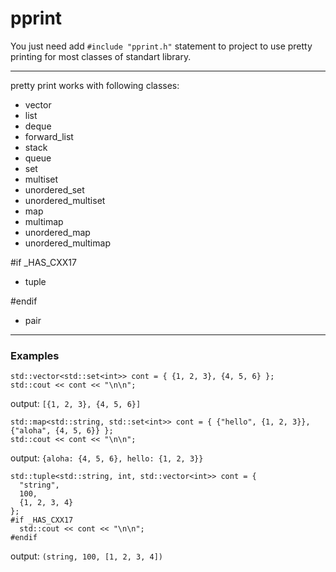 # pprint

You just need add `#include "pprint.h"` statement to project to use pretty printing for most classes of standart library.

--- 

pretty print works with following classes:
* vector
* list
* deque
* forward_list
* stack
* queue
* set
* multiset
* unordered_set
* unordered_multiset
* map
* multimap
* unordered_map
* unordered_multimap

#if _HAS_CXX17
* tuple

#endif

* pair

---

### Examples
```
std::vector<std::set<int>> cont = { {1, 2, 3}, {4, 5, 6} };
std::cout << cont << "\n\n";
```
output: `[{1, 2, 3}, {4, 5, 6}]`

```
std::map<std::string, std::set<int>> cont = { {"hello", {1, 2, 3}}, {"aloha", {4, 5, 6}} };
std::cout << cont << "\n\n";
```
output: `{aloha: {4, 5, 6}, hello: {1, 2, 3}}`

```
std::tuple<std::string, int, std::vector<int>> cont = {
  "string",
  100,
  {1, 2, 3, 4}
};
#if _HAS_CXX17
  std::cout << cont << "\n\n";
#endif
```
output: `(string, 100, [1, 2, 3, 4])`
